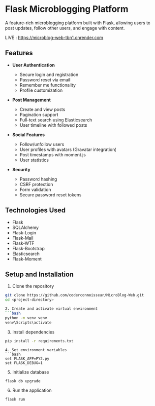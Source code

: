 # Flask Microblogging Platform

A feature-rich microblogging platform built with Flask, allowing users to post updates, follow other users, and engage with content.

LIVE : https://microblog-web-tbn1.onrender.com
## Features

- **User Authentication**
  - Secure login and registration
  - Password reset via email
  - Remember me functionality
  - Profile customization

- **Post Management**
  - Create and view posts
  - Pagination support
  - Full-text search using Elasticsearch
  - User timeline with followed posts

- **Social Features**
  - Follow/unfollow users
  - User profiles with avatars (Gravatar integration)
  - Post timestamps with moment.js
  - User statistics

- **Security**
  - Password hashing
  - CSRF protection
  - Form validation
  - Secure password reset tokens

## Technologies Used

- Flask
- SQLAlchemy
- Flask-Login
- Flask-Mail
- Flask-WTF
- Flask-Bootstrap
- Elasticsearch
- Flask-Moment

## Setup and Installation

1. Clone the repository
```bash
git clone https://github.com/coderconnoisseur/MicroBlog-Web.git
cd <project-directory>

2. Create and activate virtual environment
```bash
python -m venv venv
venv\Scripts\activate
 ```

3. Install dependencies
```bash
pip install -r requirements.txt
 ```
```
4. Set environment variables
```bash
set FLASK_APP=PY2.py
set FLASK_DEBUG=1
 ```
5. Initialize database
```bash
flask db upgrade
 ```
 6. Run the application
```bash
flask run
 ```
